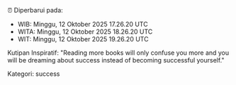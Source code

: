 ⏰ Diperbarui pada:
- WIB: Minggu, 12 Oktober 2025 17.26.20 UTC
- WITA: Minggu, 12 Oktober 2025 18.26.20 UTC
- WIT: Minggu, 12 Oktober 2025 19.26.20 UTC

Kutipan Inspiratif:
"Reading more books will only confuse you more and you will be dreaming about success instead of becoming successful yourself."


Kategori: success

